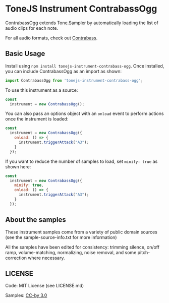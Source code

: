 # ToneJS Instrument ContrabassOgg

ContrabassOgg extends Tone.Sampler by automatically loading the list of audio clips for each note.

For all audio formats, check out [Contrabass](../README.md).

## Basic Usage

Install using `npm install tonejs-instrument-contrabass-ogg`. Once installed, you can include ContrabassOgg as an import as shown:

```javascript
import ContrabassOgg from 'tonejs-instrument-contrabass-ogg';
```

To use this instrument as a source:

```javascript
const
  instrument = new ContrabassOgg();
```

You can also pass an options object with an `onload` event to perform actions once the instrument is loaded:

```javascript
const
  instrument = new ContrabassOgg({
    onload: () => {
      instrument.triggerAttack("A3");
    }
  });
```

If you want to reduce the number of samples to load, set `minify: true` as shown here:

```javascript
const
  instrument = new ContrabassOgg({
    minify: true,
    onload: () => {
      instrument.triggerAttack("A3");
    }
  });
```

## About the samples

These instrument samples come from a variety of public domain sources (see the sample-source-info.txt for more information)

All the samples have been edited for consistency: trimming silence, on/off ramp, volume-matching, normalizing, noise removal, and some pitch-correction where necessary.

## LICENSE

Code: MIT License (see LICENSE.md)

Samples: [CC-by 3.0](https://creativecommons.org/licenses/by/3.0/)
